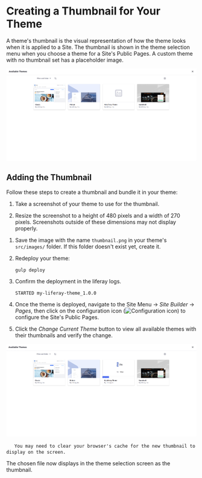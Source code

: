 # Creating a Thumbnail for Your Theme

A theme's thumbnail is the visual representation of how the theme looks when it is applied to a Site. The thumbnail is shown in the theme selection menu when you choose a theme for a Site's Public Pages. A custom theme with no thumbnail set has a placeholder image.

![A custom theme with a placeholder image.](./bundling-a-thumbnail-preview-into-your-theme/images/01.png)

## Adding the Thumbnail

Follow these steps to create a thumbnail and bundle it in your theme:

1. Take a screenshot of your theme to use for the thumbnail.

1. Resize the screenshot to a height of 480 pixels and a width of 270 pixels. Screenshots outside of these dimensions may not display properly.

<!-- Very skeptical as to the accuracy of this limitation, since it seems like thumbnails definitely exist outside of these dimensions, and images still seem awkwardly cropped in the UI whether they are set to this size or not. -->

<!-- Yeah we should check this in a 7.3 vanilla instalation -->

1. Save the image with the name `thumbnail.png` in your theme's `src/images/` folder. If this folder doesn't exist yet, create it.

1. Redeploy your theme:

    ```bash
    gulp deploy
    ```

1. Confirm the deployment in the liferay logs.

    ```
    STARTED my-liferay-theme_1.0.0
    ```

1. Once the theme is deployed, navigate to the Site Menu &rarr; *Site Builder* &rarr; *Pages*, then click on the configuration icon (![Configuration icon](../../../../images/icon-settings.png)) to configure the Site's Public Pages.

1. Click the *Change Current Theme* button to view all available themes with their thumbnails and verify the change.

![The chosen image displays as the thumbnail when selecting your theme.](./bundling-a-thumbnail-preview-into-your-theme/images/02.png)

```note::
   You may need to clear your browser's cache for the new thumbnail to display on the screen.
```

The chosen file now displays in the theme selection screen as the thumbnail.
